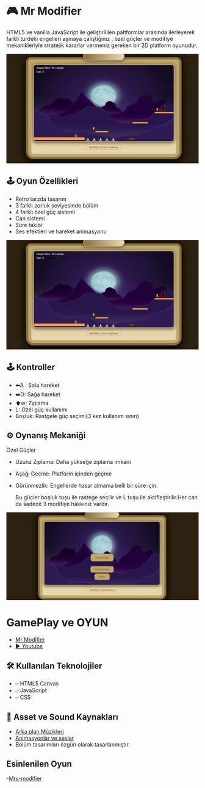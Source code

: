# 🎮 Mr Modifier
 HTML5 ve vanilla JavaScript ile geliştirililen paltformlar arasında ilerleyerek
farklı türdeki engelleri aşmaya çalıştığınız , özel güçler ve modifiye mekanikleriyle 
stratejik kararlar vermeniz gereken bir 2D platform oyunudur.

![Oyun Ekran Görüntüsü](images/ss2.PNG)

##  🕹️ Oyun Özellikleri

- Retro tarzda tasarım
- 3 farklı zorluk seviyesinde bölüm 
- 4 farklı özel güç sistemi
- Can sistemi
- Süre takibi
- Ses efektleri ve hareket animasyonu
  
![Oyun Ekran Görüntüsü](images/ss2.PNG)

## 🕹️ Kontroller

- ⬅️A : Sola hareket
- ➡️D: Sağa hareket
- ⬆️w: Zıplama
- L: Özel güç kullanımı
- Boşluk: Rastgele güç seçimi(3 kez kullanım sınırı)

## ⚙️ Oynanış Mekaniği
Özel Güçler
- Uzunz Zıplama: Daha yükseğe zıplama imkanı
- Aşağı Geçme: Platform içinden geçme
- Görünmezlik: Engellerde hasar almama belli bir süre için.

  Bu güçler boşluk tuşu ile rastege seçilir ve L tuşu ile aktifleştirilir.Her can da sadece 3 modifiye hakkınız vardır.

![Oyun Ekran Görüntüsü](images/ss1.PNG)

# GamePlay ve OYUN 
- [Mr Modifier](https://miracbygl.github.io/Mr.Modifier/)
- [▶️ Youtube](https://youtu.be/ksYXobOBeRc)



## 🛠️ Kullanılan Teknolojiler
- ✅HTML5 Canvas
- ✅JavaScript
- ✅CSS

## 🎨 Asset ve Sound Kaynakları
- [Arka plan Müzikleri](https://pixabay.com/sound-effects/)
- [Animasyonlar ve sesler](https://brackeysgames.itch.io/brackeys-platformer-bundle)
- Bölüm tasarımları özgün olarak tasarlanmıştır.

## Esinlenilen Oyun
-[Mrs-modifier](https://walaber-ent.itch.io/mrs-modifier)
